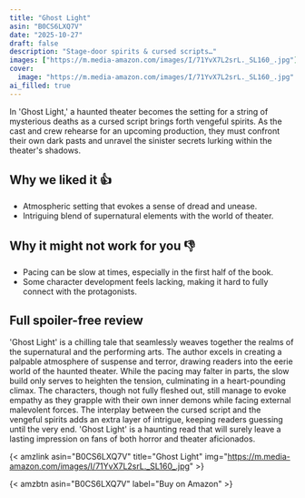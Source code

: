 ```yaml
---
title: "Ghost Light"
asin: "B0CS6LXQ7V"
date: "2025-10-27"
draft: false
description: "Stage-door spirits & cursed scripts…"
images: ["https://m.media-amazon.com/images/I/71YvX7L2srL._SL160_.jpg"]
cover:
  image: "https://m.media-amazon.com/images/I/71YvX7L2srL._SL160_.jpg"
ai_filled: true
---
```


In 'Ghost Light,' a haunted theater becomes the setting for a string of
mysterious deaths as a cursed script brings forth vengeful spirits. As the cast
and crew rehearse for an upcoming production, they must confront their own dark
pasts and unravel the sinister secrets lurking within the theater's shadows.

## Why we liked it 👍
- Atmospheric setting that evokes a sense of dread and unease.
- Intriguing blend of supernatural elements with the world of theater.

## Why it might not work for you 👎
- Pacing can be slow at times, especially in the first half of the book.
- Some character development feels lacking, making it hard to fully connect with the protagonists.

## Full spoiler-free review
 'Ghost Light' is a chilling tale that seamlessly weaves together the realms of
the supernatural and the performing arts. The author excels in creating a
palpable atmosphere of suspense and terror, drawing readers into the eerie world
of the haunted theater. While the pacing may falter in parts, the slow build
only serves to heighten the tension, culminating in a heart-pounding climax. The
characters, though not fully fleshed out, still manage to evoke empathy as they
grapple with their own inner demons while facing external malevolent forces. The
interplay between the cursed script and the vengeful spirits adds an extra layer
of intrigue, keeping readers guessing until the very end. 'Ghost Light' is a
haunting read that will surely leave a lasting impression on fans of both horror
and theater aficionados.

{< amzlink asin="B0CS6LXQ7V" title="Ghost Light" img="https://m.media-amazon.com/images/I/71YvX7L2srL._SL160_.jpg" >}

{< amzbtn asin="B0CS6LXQ7V" label="Buy on Amazon" >}
